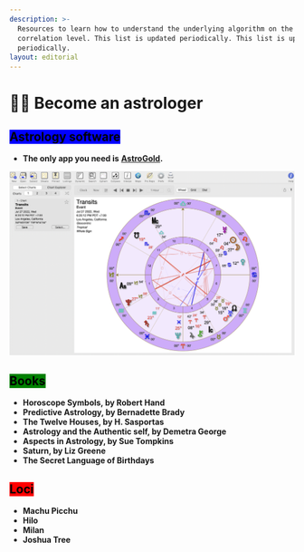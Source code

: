 ```yaml
---
description: >-
  Resources to learn how to understand the underlying algorithm on the
  correlation level. This list is updated periodically. This list is updated
  periodically.
layout: editorial
---
```


# 🧙🏽 Become an astrologer

## <mark style="background-color:blue;">Astrology software</mark>

<mark style="background-color:blue;"></mark>

* **The only app you need is** [**AstroGold**](https://www.astrogold.io/)**.**

![](<../../../../../.gitbook/assets/Screen Shot 2022-07-27 at 6.20.22 PM.png>)



## <mark style="background-color:green;">Books</mark>

<mark style="background-color:green;"></mark>

* **Horoscope Symbols, by Robert Hand**
* **Predictive Astrology, by Bernadette Brady**
* **The Twelve Houses, by H. Sasportas**
* **Astrology and the Authentic self, by Demetra George**
* **Aspects in Astrology, by Sue Tompkins**
* **Saturn, by Liz Greene**
* **The Secret Language of Birthdays**



## <mark style="background-color:red;">Loci</mark>



* **Machu Picchu**
* **Hilo**
* **Milan**
* **Joshua Tree**


